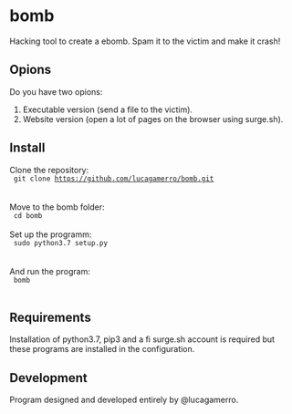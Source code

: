 # bomb
Hacking tool to create a ebomb. Spam it to the victim and make it crash!
## Opions
Do you have two opions:
1. Executable version (send a file to the victim). 
2. Website version (open a lot of pages on the browser using surge.sh). 
## Install
Clone the repository: <br>
<code> git clone https://github.com/lucagamerro/bomb.git </code> <br><br>
Move to the bomb folder: <br>
<code> cd bomb </code> <br><br>
Set up the programm: <br>
<code> sudo python3.7 setup.py </code> <br><br>
And run the program: <br> 
<code> bomb </code> <br><br>
## Requirements
Installation of python3.7, pip3 and a fi surge.sh account is required but <br> 
these programs are installed in the configuration. <br> 
## Development
Program designed and developed entirely by @lucagamerro. <br> 
